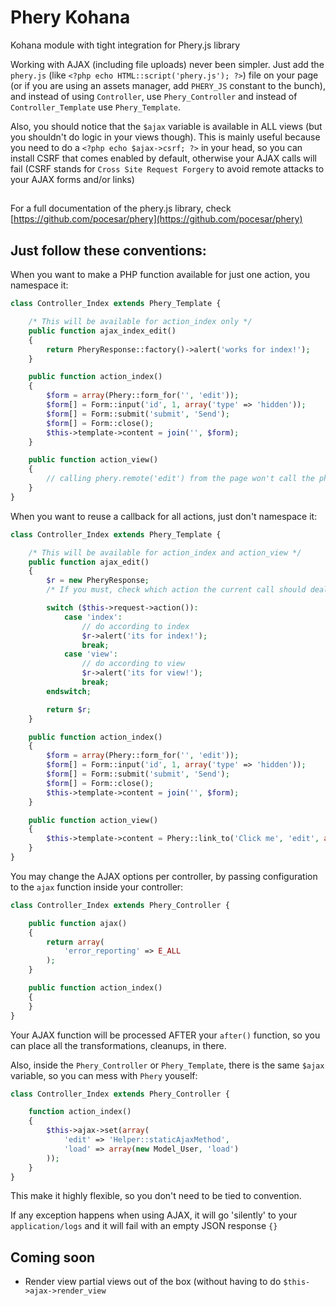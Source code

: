 # Phery Kohana

Kohana module with tight integration for Phery.js library

Working with AJAX (including file uploads) never been simpler. Just add the `phery.js` (like `<?php echo HTML::script('phery.js'); ?>`)
file on your page (or if you are using an assets manager, add `PHERY_JS` constant to the bunch), and instead of using `Controller`, use
`Phery_Controller` and instead of `Controller_Template` use `Phery_Template`.

Also, you should notice that the `$ajax` variable is available in ALL views (but you shouldn't do logic in your views though).
This is mainly useful because you need to do a `<?php echo $ajax->csrf; ?>` in your head, so you can install CSRF that comes enabled
by default, otherwise your AJAX calls will fail (CSRF stands for `Cross Site Request Forgery` to avoid remote attacks to your AJAX
forms and/or links)

##

For a full documentation of the phery.js library, check [https://github.com/pocesar/phery](https://github.com/pocesar/phery)

## Just follow these conventions:

When you want to make a PHP function available for just one action, you namespace it:

```php
class Controller_Index extends Phery_Template {

    /* This will be available for action_index only */
    public function ajax_index_edit()
    {
        return PheryResponse::factory()->alert('works for index!');
    }

    public function action_index()
    {
        $form = array(Phery::form_for('', 'edit'));
        $form[] = Form::input('id', 1, array('type' => 'hidden'));
        $form[] = Form::submit('submit', 'Send');
        $form[] = Form::close();
        $this->template->content = join('', $form);
    }

    public function action_view()
    {
        // calling phery.remote('edit') from the page won't call the phery_index_edit function
    }
}
```

When you want to reuse a callback for all actions, just don't namespace it:

```php
class Controller_Index extends Phery_Template {

    /* This will be available for action_index and action_view */
    public function ajax_edit()
    {
        $r = new PheryResponse;
        /* If you must, check which action the current call should deal */

        switch ($this->request->action()):
            case 'index':
                // do according to index
                $r->alert('its for index!');
                break;
            case 'view':
                // do according to view
                $r->alert('its for view!');
                break;
        endswitch;

        return $r;
    }

    public function action_index()
    {
        $form = array(Phery::form_for('', 'edit'));
        $form[] = Form::input('id', 1, array('type' => 'hidden'));
        $form[] = Form::submit('submit', 'Send');
        $form[] = Form::close();
        $this->template->content = join('', $form);
    }

    public function action_view()
    {
        $this->template->content = Phery::link_to('Click me', 'edit', array('args' => array('id' => 1)));
    }
}
```

You may change the AJAX options per controller, by passing configuration to the `ajax` function inside your controller:

```php
class Controller_Index extends Phery_Controller {

    public function ajax()
    {
        return array(
            'error_reporting' => E_ALL
        );
    }

    public function action_index()
    {
    }
}
```

Your AJAX function will be processed AFTER your `after()` function, so you can place all the transformations, cleanups,
in there.

Also, inside the `Phery_Controller` or `Phery_Template`, there is the same `$ajax` variable, so you can mess with `Phery` youself:

```php
class Controller_Index extends Phery_Controller {

    function action_index()
    {
        $this->ajax->set(array(
            'edit' => 'Helper::staticAjaxMethod',
            'load' => array(new Model_User, 'load')
        ));
    }
}
```

This make it highly flexible, so you don't need to be tied to convention.

If any exception happens when using AJAX, it will go 'silently' to your `application/logs` and it will fail with an
empty JSON response `{}`

## Coming soon

* Render view partial views out of the box (without having to do `$this->ajax->render_view`

